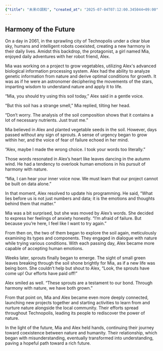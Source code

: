 ```yaml
---
{"title": "未来の調和", "created_at": "2025-07-04T07:12:00.345044+09:00", "pattern_id": 3, "pattern_name": "誤解と再認識型", "year": 2061}
---
```


## Harmony of the Future

On a day in 2061, in the sprawling city of Technopolis under a clear blue sky, humans and intelligent robots coexisted, creating a new harmony in their daily lives. Amidst this backdrop, the protagonist, a girl named Mia, enjoyed daily adventures with her robot friend, Alex.

Mia was working on a project to grow vegetables, utilizing Alex's advanced biological information processing system. Alex had the ability to analyze genetic information from nature and derive optimal conditions for growth. It was as if he were an astronomer deciphering the movements of the stars, imparting wisdom to understand nature and apply it to life.

“Mia, you should try using this soil today,” Alex said in a gentle voice.

“But this soil has a strange smell,” Mia replied, tilting her head.

“Don’t worry. The analysis of the soil composition shows that it contains a lot of necessary nutrients. Just trust me.”

Mia believed in Alex and planted vegetable seeds in the soil. However, days passed without any sign of sprouts. A sense of urgency began to grow within her, and the voice of fear of failure echoed in her mind.

“Alex, maybe I made the wrong choice. I took your words too literally.”

Those words resonated in Alex’s heart like leaves dancing in the autumn wind. He had a tendency to overlook human emotions in his pursuit of harmony with nature.

“Mia, I can hear your inner voice now. We must learn that our project cannot be built on data alone.”

In that moment, Alex resolved to update his programming. He said, “What lies before us is not just numbers and data; it is the emotions and thoughts behind them that matter.”

Mia was a bit surprised, but she was moved by Alex’s words. She decided to express her feelings of anxiety honestly. “I’m afraid of failure. But because you’re here, I feel like I want to try again.”

From then on, the two of them began to explore the soil again, meticulously examining its types and components. They engaged in dialogue with nature while trying various conditions. With each passing day, Alex became more capable of accepting human emotions.

Weeks later, sprouts finally began to emerge. The sight of small green leaves breaking through the soil shone brightly for Mia, as if a new life was being born. She couldn’t help but shout to Alex, “Look, the sprouts have come up! Our efforts have paid off!”

Alex smiled as well. “These sprouts are a testament to our bond. Through harmony with nature, we have both grown.”

From that point on, Mia and Alex became even more deeply connected, launching new projects together and starting activities to learn from and nurture nature alongside the local community. Their efforts spread throughout Technopolis, leading its people to rediscover the power of nature.

In the light of the future, Mia and Alex held hands, continuing their journey toward coexistence between nature and humanity. Their relationship, which began with misunderstanding, eventually transformed into understanding, paving a hopeful path toward a rich future.
